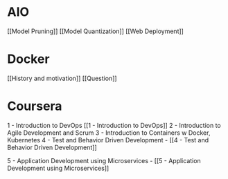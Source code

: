 
# AIO
[[Model Pruning]]
[[Model Quantization]]
[[Web Deployment]]

# Docker
[[History and motivation]]
[[Question]]

# Coursera
1 - Introduction to DevOps [[1 - Introduction to DevOps]]
2 - Introduction to Agile Development and Scrum 
3 - Introduction to Containers w Docker, Kubernetes
4 - Test and Behavior Driven Development - [[4 - Test and Behavior Driven Development]]

5 - Application Development using Microservices - [[5 - Application Development using Microservices]]


